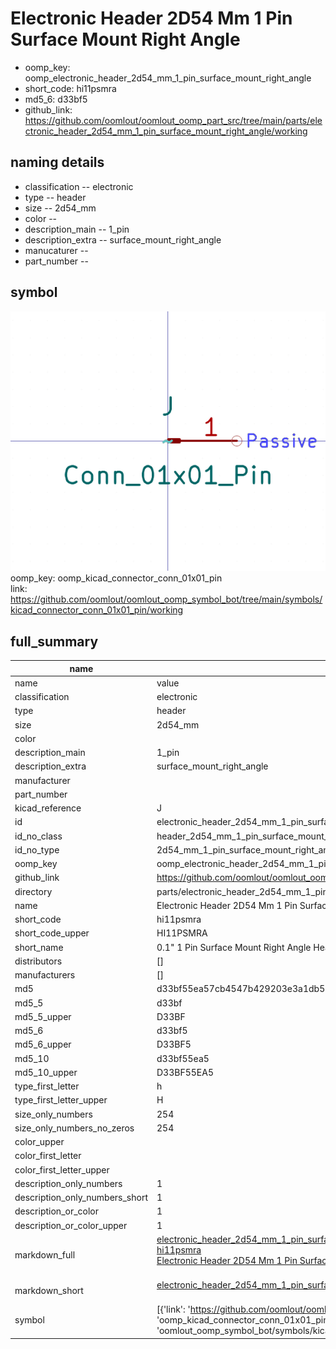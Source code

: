 # Electronic Header 2D54 Mm 1 Pin Surface Mount Right Angle

  
* oomp_key: oomp_electronic_header_2d54_mm_1_pin_surface_mount_right_angle 
* short_code: hi11psmra
* md5_6: d33bf5  
* github_link: https://github.com/oomlout/oomlout_oomp_part_src/tree/main/parts/electronic_header_2d54_mm_1_pin_surface_mount_right_angle/working  
## naming details
* classification -- electronic
* type -- header
* size -- 2d54_mm
* color -- 
* description_main -- 1_pin
* description_extra -- surface_mount_right_angle
* manucaturer -- 
* part_number -- 



## symbol

![](symbol/0/working/working_600.png)  
oomp_key: oomp_kicad_connector_conn_01x01_pin  
link: https://github.com/oomlout/oomlout_oomp_symbol_bot/tree/main/symbols/kicad_connector_conn_01x01_pin/working  


## full_summary
| name | value | 
| --- | --- | 
| name | value | 
| classification | electronic | 
| type | header | 
| size | 2d54_mm | 
| color |  | 
| description_main | 1_pin | 
| description_extra | surface_mount_right_angle | 
| manufacturer |  | 
| part_number |  | 
| kicad_reference | J | 
| id | electronic_header_2d54_mm_1_pin_surface_mount_right_angle | 
| id_no_class | header_2d54_mm_1_pin_surface_mount_right_angle | 
| id_no_type | 2d54_mm_1_pin_surface_mount_right_angle | 
| oomp_key | oomp_electronic_header_2d54_mm_1_pin_surface_mount_right_angle | 
| github_link | https://github.com/oomlout/oomlout_oomp_part_src/tree/main/parts/electronic_header_2d54_mm_1_pin_surface_mount_right_angle/working | 
| directory | parts/electronic_header_2d54_mm_1_pin_surface_mount_right_angle | 
| name | Electronic Header 2D54 Mm 1 Pin Surface Mount Right Angle | 
| short_code | hi11psmra | 
| short_code_upper | HI11PSMRA | 
| short_name | 0.1" 1 Pin Surface Mount Right Angle Header | 
| distributors | [] | 
| manufacturers | [] | 
| md5 | d33bf55ea57cb4547b429203e3a1db54 | 
| md5_5 | d33bf | 
| md5_5_upper | D33BF | 
| md5_6 | d33bf5 | 
| md5_6_upper | D33BF5 | 
| md5_10 | d33bf55ea5 | 
| md5_10_upper | D33BF55EA5 | 
| type_first_letter | h | 
| type_first_letter_upper | H | 
| size_only_numbers | 254 | 
| size_only_numbers_no_zeros | 254 | 
| color_upper |  | 
| color_first_letter |  | 
| color_first_letter_upper |  | 
| description_only_numbers | 1 | 
| description_only_numbers_short | 1 | 
| description_or_color | 1 | 
| description_or_color_upper | 1 | 
| markdown_full | [electronic_header_2d54_mm_1_pin_surface_mount_right_angle](https://github.com/oomlout/oomlout_oomp_part_src/tree/main/parts/electronic_header_2d54_mm_1_pin_surface_mount_right_angle/working)<br>[hi11psmra](https://github.com/oomlout/oomlout_oomp_part_src/tree/main/parts/electronic_header_2d54_mm_1_pin_surface_mount_right_angle/working)<br>[Electronic Header 2D54 Mm 1 Pin Surface Mount Right Angle](https://github.com/oomlout/oomlout_oomp_part_src/tree/main/parts/electronic_header_2d54_mm_1_pin_surface_mount_right_angle/working)<br><br> | 
| markdown_short | [electronic_header_2d54_mm_1_pin_surface_mount_right_angle](https://github.com/oomlout/oomlout_oomp_part_src/tree/main/parts/electronic_header_2d54_mm_1_pin_surface_mount_right_angle/working)<br><br> | 
| symbol | [{'link': 'https://github.com/oomlout/oomlout_oomp_symbol_bot/tree/main/symbols/kicad_connector_conn_01x01_pin', 'oomp_key': 'oomp_kicad_connector_conn_01x01_pin', 'directory': 'oomlout_oomp_symbol_bot/symbols/kicad_connector_conn_01x01_pin//working/working.kicad_sym'}] | 
